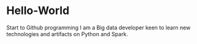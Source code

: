 # Hello-World
Start to Github programming
I am a Big data developer keen to learn new technologies and artifacts on Python and Spark.
